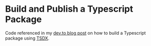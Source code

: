 # Build and Publish a Typescript Package

Code referenced in my [dev.to blog
post](https://dev.to/g_abud/publish-a-typescript-package-in-under-10-minutes-4940)
on how to build a Typescript package using
[TSDX](https://github.com/formium/tsdx).
